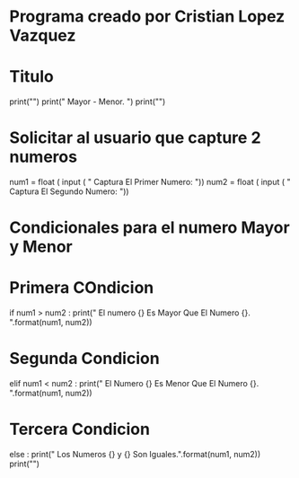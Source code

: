 # Programa creado por Cristian Lopez Vazquez
# Titulo
print("")
print(" Mayor - Menor. ")
print("")
# Solicitar al usuario que capture 2 numeros 
num1 = float ( input ( " Captura El Primer Numero: "))
num2 = float ( input ( " Captura El Segundo Numero: "))
# Condicionales para el numero Mayor y Menor
# Primera  COndicion
if num1 > num2 :
    print(" El numero {} Es Mayor Que El Numero {}. ".format(num1, num2))
# Segunda Condicion
elif num1 < num2 :
    print(" El Numero {} Es Menor Que El Numero {}. ".format(num1, num2))
# Tercera Condicion 
else :
    print(" Los Numeros {} y {} Son Iguales.".format(num1, num2))
print("")